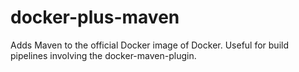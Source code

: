 # docker-plus-maven
Adds Maven to the official Docker image of Docker. Useful for build pipelines involving the docker-maven-plugin.
